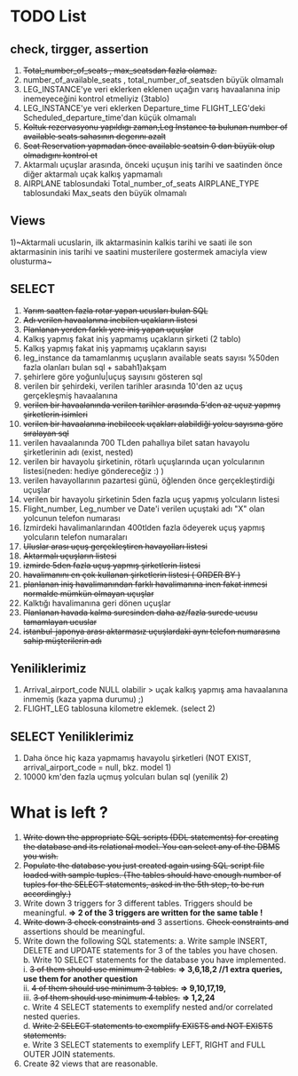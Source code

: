# TODO List

## check, tirgger, assertion
1) ~~Total_number_of_seats , max_seatsdan fazla olamaz.~~
2) number_of_available_seats , total_number_of_seatsden büyük olmamalı
3) LEG_INSTANCE'ye veri eklerken eklenen uçağın varış havaalanına inip inemeyeceğini kontrol etmeliyiz (3tablo)
4) LEG_INSTANCE'ye veri eklerken Departure_time FLIGHT_LEG'deki Scheduled_departure_time'dan küçük olmamalı
5) ~~Koltuk rezervasyonu yapıldıgı zaman,Leg Instance ta bulunan number of available seats sahasının degerını azalt~~
6) ~~Seat Reservation yapmadan önce available seatsin 0 dan büyük olup olmadıgını kontrol et~~
7) Aktarmalı uçuşlar arasında, önceki uçuşun iniş tarihi ve saatinden önce diğer aktarmalı uçak kalkış yapmamalı
8) AIRPLANE tablosundaki Total_number_of_seats AIRPLANE_TYPE tablosundaki Max_seats den büyük olmamalı

## Views
1)~Aktarmali ucuslarin, ilk aktarmasinin kalkis tarihi ve saati ile son aktarmasinin inis tarihi ve saatini musterilere gostermek amaciyla view olusturma~

## SELECT

1) ~~Yarım saatten fazla rotar yapan ucusları bulan SQL~~
2) ~~Adı verilen havaalanına inebilen uçakların listesi~~
3) ~~Planlanan yerden farklı yere iniş yapan uçuşlar~~
4) Kalkış yapmış fakat iniş yapmamış uçakların şirketi (2 tablo)
5) Kalkış yapmış fakat iniş yapmamış uçakların sayısı
6) leg_instance da tamamlanmış uçuşların available seats sayısı %50den fazla olanları bulan sql + sabah1)akşam
7) şehirlere göre yoğunlu|uçuş sayısını gösteren sql
8) verilen bir şehirdeki, verilen tarihler arasında 10'den az uçuş gerçekleşmiş havaalanına
9) ~~verilen bir havaalanında verilen tarihler arasında 5'den az uçuz yapmış şirketlerin isimleri~~
10) ~~verilen bir havaalanına inebilecek uçakları alabildiği yolcu sayısına göre sıralayan sql~~
11) verilen havaalanında 700 TLden pahallıya bilet satan havayolu şirketlerinin adı (exist, nested)
12) verilen bir havayolu şirketinin, rötarlı uçuşlarında uçan yolcularının listesi(neden: hediye göndereceğiz :) )
13) verilen havayollarının pazartesi günü, öğlenden önce gerçekleştirdiği uçuşlar
14) verilen bir havayolu şirketinin 5den fazla uçuş yapmış yolcuların listesi
15) Flight_number, Leg_number ve Date'i verilen uçuştaki adı "X" olan yolcunun telefon numarası
16) İzmirdeki havalimanlarından 400tlden fazla ödeyerek uçuş yapmış yolcuların telefon numaraları
17) ~~Uluslar arası uçuş gerçekleştiren havayolları listesi~~
18) ~~Aktarmalı uçuşların listesi~~
19) ~~izmirde 5den fazla uçuş yapmış şirketlerin listesi~~
20) ~~havalimanını en çok kullanan şirketlerin listesi ( ORDER BY )~~
21) ~~planlanan iniş havalimanından farklı havalimanına inen fakat inmesi normalde mümkün olmayan uçuşlar~~
22) Kalktığı havalimanına geri dönen uçuşlar
23) ~~Planlanan havada kalma suresinden daha az/fazla surede ucusu tamamlayan ucuslar~~
24) ~~istanbul-japonya arası aktarmasız uçuşlardaki aynı telefon numarasına sahip müşterilerin adı~~

## Yeniliklerimiz
1) Arrival_airport_code NULL olabilir > uçak kalkış yapmış ama havaalanına inmemiş (kaza yapma durumu) ;)
2) FLIGHT_LEG tablosuna kilometre eklemek. (select 2)

## SELECT Yeniliklerimiz
1) Daha önce hiç kaza yapmamış havayolu şirketleri (NOT EXIST, arrival_airport_code = null, bkz. model 1)
2) 10000 km'den fazla uçmuş yolcuları bulan sql (yenilik 2)

# What is left ?
1) ~~Write down the appropriate SQL scripts (DDL statements) for creating the database and its
relational model. You can select any of the DBMS you wish.~~
2) ~~Populate the database you just created again using SQL script file loaded with sample tuples.
(The tables should have enough number of tuples for the SELECT statements, asked in the
5th step, to be run accordingly.)~~
3) Write down 3 triggers for 3 different tables. Triggers should be meaningful. <strong> => 2 of the 3 triggers are written for the same table !</strong>
4) ~~Write down 3 check constraints and~~ 3 assertions. ~~Check constraints and~~ assertions should be
meaningful.
5) Write down the following SQL statements:
  a. Write sample INSERT, DELETE and UPDATE statements for 3 of the tables you have
  chosen.<br>
  b. Write 10 SELECT statements for the database you have implemented.<br>
    i. ~~3 of them should use minimum 2 tables.~~         <strong> => 3,6,18,2  //1 extra queries, use them for another question</strong> <br> 
    ii. ~~4 of them should use minimum 3 tables.~~       <strong>=> 9,10,17,19, </strong><br> 
    iii. ~~3 of them should use minimum 4 tables.~~      <strong> => 1,2,24   </strong><br>
  c. Write 4 SELECT statements to exemplify nested and/or correlated nested queries.<br>
  d. ~~Write 2 SELECT statements to exemplify EXISTS and NOT EXISTS statements.~~<br>
  e. Write 3 SELECT statements to exemplify LEFT, RIGHT and FULL OUTER JOIN
  statements.
6) Create ~~3~~2 views that are reasonable.







